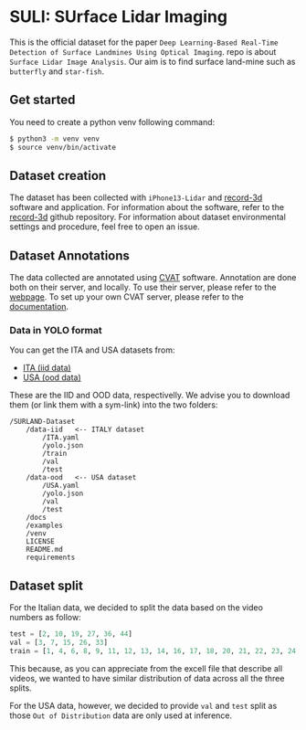 # SULI: SUrface Lidar Imaging

This is the official dataset for the paper `Deep Learning-Based Real-Time Detection of Surface Landmines Using Optical Imaging`.  repo is about `Surface Lidar Image Analysis`. Our aim is to find surface land-mine such as `butterfly` and `star-fish`.

## Get started
You need to create a python venv following command:
```bash
$ python3 -m venv venv
$ source venv/bin/activate
```

## Dataset creation

The dataset has been collected with `iPhone13-Lidar` and [record-3d](https://record3d.app/) software and application.
For information about the software, refer to the [record-3d](https://record3d.app/) github repository.
For information about dataset environmental settings and procedure, feel free to open an issue.

## Dataset Annotations

The data collected are annotated using [CVAT](https://www.cvat.ai/) software. Annotation are done both on their server, and locally.
To use their server, please refer to the [webpage](https://www.cvat.ai/). To set up your own CVAT server, please refer to the [documentation](https://github.com/opencv/cvat).

<!-- 
### Raw Data
If you want to access the data in Raw format, you can download the images and labels from the links:
- [images (both ITA and USA)](https://windu.micc.unifi.it/datasets/surland/raw-images)
- [labels (both ITA and USA)](https://windu.micc.unifi.it/datasets/surland/raw-labels)

These comprehend both ITA and USA images, and you can get the split files from [splits](https://windu.micc.unifi.it/datasets/surland/raw-splits) which
contains the `txt` for ITA (`raw-ITA-splits.txt`) and USA (`raw-USA-splits.txt`).

Then, using the code in utils, you can then create, using the format you want, the splits.  
-->

### Data in YOLO format
You can get the ITA and USA datasets from:
- [ITA (iid data)](https://windu.micc.unifi.it/datasets/surland/iid)
- [USA (ood data)](https://windu.micc.unifi.it/datasets/surland/ood)

These are the IID and OOD data, respectivelly. We advise you to download them (or link them with a sym-link) into the two folders:
```tree
/SURLAND-Dataset
    /data-iid   <-- ITALY dataset
        /ITA.yaml
        /yolo.json
        /train
        /val
        /test
    /data-ood   <-- USA dataset
        /USA.yaml
        /yolo.json
        /val
        /test
    /docs
    /examples
    /venv
    LICENSE
    README.md
    requirements
```

## Dataset split
For the Italian data, we decided to split the data based on the video numbers as follow:
```python
test = [2, 10, 19, 27, 36, 44]
val = [3, 7, 15, 26, 33]
train = [1, 4, 6, 8, 9, 11, 12, 13, 14, 16, 17, 18, 20, 21, 22, 23, 24, 25, 28, 29, 30, 31, 32, 34, 35, 37, 39, 40, 41, 42, 43, 45, 46, 47]
```

This because, as you can appreciate from the excell file that describe all videos, we wanted to have similar distribution of data across all the three splits.

For the USA data, however, we decided to provide `val` and `test` split as those `Out of Distribution` data are only used at inference.
